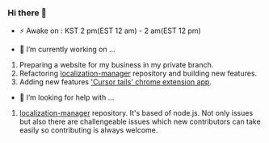 ### Hi there 👋

- ⚡️ Awake on : KST 2 pm(EST 12 am) - 2 am(EST 12 pm)
 

- 🔭 I’m currently working on ...
 1. Preparing a website for my business in my private branch.
 2. Refactoring [localization-manager](https://github.com/jacobkim9881/localization-manager/issues) repository and building new features.
 3. Adding new features ['Cursor tails' chrome extension app](https://github.com/jacobkim9881/tailing-mouse-footprint).
 
- 🤔 I’m looking for help with ...
 1. [localization-manager](https://github.com/jacobkim9881/localization-manager/issues) repository. It's based of node.js. Not only issues but also there are challengeable issues which new contributors can take easily so contributing is always welcome.
 
<!--
**jacobkim9881/jacobkim9881** is a ✨ _special_ ✨ repository because its `README.md` (this file) appears on your GitHub profile.

Here are some ideas to get you started:

- 🔭 I’m currently working on ...
- 🌱 I’m currently learning ...
- 👯 I’m looking to collaborate on ...
- 🤔 I’m looking for help with ...
- 💬 Ask me about ...
- 📫 How to reach me: ...
- 😄 Pronouns: ...
- ⚡ Fun fact: ...
-->
